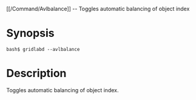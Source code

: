 [[/Command/Avlbalance]] -- Toggles automatic balancing of object index

# Synopsis

~~~
bash$ gridlabd --avlbalance                                            
~~~

# Description

Toggles automatic balancing of object index.

